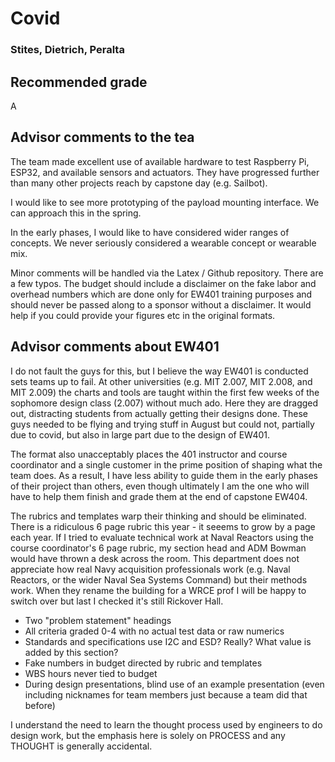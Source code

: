 # Covid
### Stites, Dietrich, Peralta

## Recommended grade
A

## Advisor comments to the tea
The team made excellent use of available hardware to test Raspberry Pi, ESP32, and available sensors and actuators. They have progressed further than many other projects reach by capstone day (e.g. Sailbot). 

I would like to see more prototyping of the payload mounting interface. We can approach this in the spring.

In the early phases, I would like to have considered wider ranges of concepts. We never seriously considered a wearable concept or wearable mix. 

Minor comments will be handled via the Latex / Github repository. There are a few typos. The budget should include a disclaimer on the fake labor and overhead numbers which are done only for EW401 training purposes and should never be passed along to a sponsor without a disclaimer. It would help if you could provide your figures etc in the original formats. 

## Advisor comments about EW401
I do not fault the guys for this, but I believe the way EW401 is conducted sets teams up to fail. At other universities (e.g. MIT 2.007, MIT 2.008, and MIT 2.009) the charts and tools are taught within the first few weeks of the sophomore design class (2.007) without much ado. Here they are dragged out, distracting students from actually getting their designs done. These guys needed to be flying and trying stuff in August but could not, partially due to covid, but also in large part due to the design of EW401. 

The format also unacceptably places the 401 instructor and course coordinator and a single customer in the prime position of shaping what the team does. As a result, I have less ability to guide them in the early phases of their project than others, even though ultimately I am the one who will have to help them finish and grade them at the end of capstone EW404. 

The rubrics and templates warp their thinking and should be eliminated. There is a ridiculous 6 page rubric this year - it seeems to grow by a page each year. If I tried to evaluate technical work at Naval Reactors using the course coordinator's 6 page rubric, my section head and ADM Bowman would have thrown a desk across the room. This department does not appreciate how real Navy acquisition professionals work (e.g. Naval Reactors, or the wider Naval Sea Systems Command) but their methods work. When they rename the building for a WRCE prof I will be happy to switch over but last I checked it's still Rickover Hall. 
  * Two "problem statement" headings
  * All criteria graded 0-4 with no actual test data or raw numerics
  * Standards and specifications use I2C and ESD? Really? What value is added by this section? 
  * Fake numbers in budget directed by rubric and templates
  * WBS hours never tied to budget
  * During design presentations, blind use of an example presentation (even including nicknames for team members just because a team did that before)
  
I understand the need to learn the thought process used by engineers to do design work, but the emphasis here is solely on PROCESS and any THOUGHT is generally accidental. 


